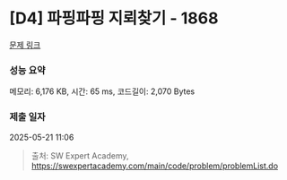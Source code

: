 # [D4] 파핑파핑 지뢰찾기 - 1868 

[문제 링크](https://swexpertacademy.com/main/code/problem/problemDetail.do?contestProbId=AV5LwsHaD1MDFAXc) 

### 성능 요약

메모리: 6,176 KB, 시간: 65 ms, 코드길이: 2,070 Bytes

### 제출 일자

2025-05-21 11:06



> 출처: SW Expert Academy, https://swexpertacademy.com/main/code/problem/problemList.do